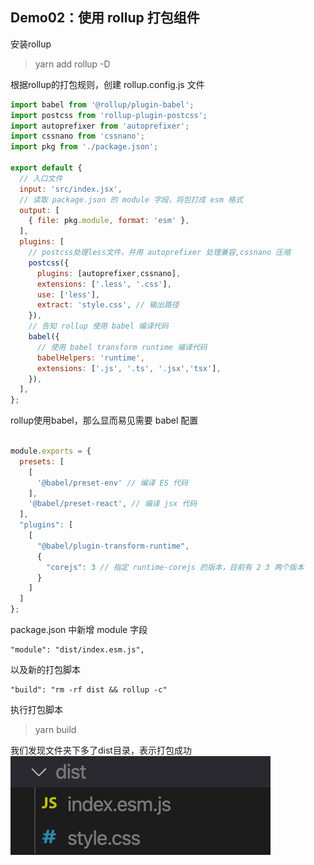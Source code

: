 ## Demo02：使用 rollup 打包组件
安装rollup
> yarn add rollup -D

根据rollup的打包规则，创建 rollup.config.js 文件
```js
import babel from '@rollup/plugin-babel';
import postcss from 'rollup-plugin-postcss';
import autoprefixer from 'autoprefixer';
import cssnano from 'cssnano';
import pkg from './package.json';

export default {
  // 入口文件
  input: 'src/index.jsx',
  // 读取 package.json 的 module 字段，将包打成 esm 格式
  output: [
    { file: pkg.module, format: 'esm' },
  ],
  plugins: [
    // postcss处理less文件，并用 autoprefixer 处理兼容,cssnano 压缩
    postcss({
      plugins: [autoprefixer,cssnano],
      extensions: ['.less', '.css'],
      use: ['less'],
      extract: 'style.css', // 输出路径
    }),
    // 告知 rollup 使用 babel 编译代码
    babel({
      // 使用 babel transform runtime 编译代码
      babelHelpers: 'runtime',
      extensions: ['.js', '.ts', '.jsx','tsx'],
    }),
  ],
};

```
rollup使用babel，那么显而易见需要 babel 配置
``` js

module.exports = {
  presets: [
    [
      '@babel/preset-env' // 编译 ES 代码
    ],
    '@babel/preset-react', // 编译 jsx 代码
  ],
  "plugins": [
    [
      "@babel/plugin-transform-runtime",  
      {
        "corejs": 3 // 指定 runtime-corejs 的版本，目前有 2 3 两个版本
      }
    ]
  ]
};

```
package.json 中新增 module 字段
```
"module": "dist/index.esm.js",
```
以及新的打包脚本
```
"build": "rm -rf dist && rollup -c"
```
执行打包脚本
> yarn build

我们发现文件夹下多了dist目录，表示打包成功
![20210220105022.png](https://raw.githubusercontent.com/coderzzp/cloud-image/main/vs-picgo20210220105022.png)

